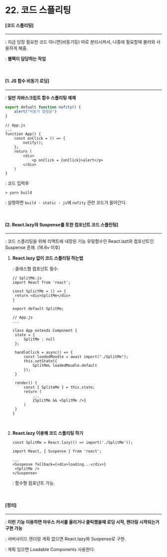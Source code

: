 # 22. 코드 스플리팅

#### [코드 스플리팅]

----

: 지금 당장 필요한 코드 아니면(비동기등) 따로 분리시켜서, 나중에 필요할때 불러와 사용하게 해줌.

: **웹팩이 담당하는 작업**

<br>

#### [1. JS 함수 비동기 로딩]

----

: **일반 자바스크립트 함수 스플리팅 예제**

```js
export defualt function nofity() {
	alert("비동기 알림문")
}
```

```react
// App.js
...
function App() {
	const onClick = () => {
		notify();
	};
	return (
		<div>
            <p onClick = {onClick}>alert</p>
        </div>
	)
}
```

: 코드 입력후

```
> yarn build
```

: 실행하면 `build - static - js`에 `nofity` 관련 코드가 들어간다.

<br>

#### [2. React.lazy와 Suspense를 토한 컴포넌트 코드 스플린팅]

----

: 코드 스플리팅을 위해 리액트에 내장된 기능 유틸함수인 React.lazt와 컴포넌트인 Suspense 존재. (16.6v 이후)

1. **React.lazy 없이 코드 스플리팅 하는법**

   : 클래스형 컴포넌트 필수.

   ```react
   // SplitMe.js
   import React from 'react';
   
   const SplictMe = () => {
   	return <div>SplitMe</div>
   }
   
   export default SplitMe;
   ```

   ```react
   // App.js
   ...
   
   class App extends Component {
   	state = {
   		SplitMe : null
   	};
   	
   	handleClick = async() => {
   		const loadedMoudle = await import("./SplitMe");
   		this.setState({
   			SplitMeL loadedMoudle.default
   		});
   	}
   	
   	render() {
   		const { SpliteMe } = this.state;
   		return (
   			...
   			{SplitMe && <SplitMe />}	
   		)
   	}
   }
   ```

   <br>

2. **React.lazy 이용해 코드 스플리팅 하기**

   ```react
   const SplitMe = React.lazy(() => import('./SplitMe'));
   ```

   ```react
   import React, { Suspense } from 'react';
   
   ...
   <Suspense fallback={<div>loading...</div>}
   	<SplitMe />
   </Suspense>
   ```

   : 함수형 컴포넌트 가능.

<br>

#### [정리]

----

: **이런 기능 이용하면 마우스 커서를 올리거나 클릭했을때 로딩 시작, 렌더링 시작되는거 구현 가능**

: 서버사이드 렌더링 계획 없으면 React.lazy와 Suspense로 구현.

: 계획 있으면 Loadable Components 사용한다.

